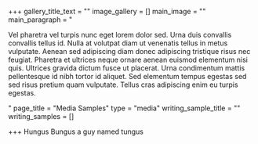+++
gallery_title_text = ""
image_gallery = []
main_image = ""
main_paragraph = "<p>Vel pharetra vel turpis nunc eget lorem dolor sed. Urna duis convallis convallis tellus id. Nulla at volutpat diam ut venenatis tellus in metus vulputate. Aenean sed adipiscing diam donec adipiscing tristique risus nec feugiat. Pharetra et ultrices neque ornare aenean euismod elementum nisi quis. Ultrices gravida dictum fusce ut placerat. Urna condimentum mattis pellentesque id nibh tortor id aliquet. Sed elementum tempus egestas sed sed risus pretium quam vulputate. Tellus cras adipiscing enim eu turpis egestas.</p><p></p>"
page_title = "Media Samples"
type = "media"
writing_sample_title = ""
writing_samples = []

+++
Hungus Bungus a guy named tungus